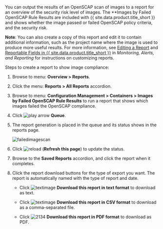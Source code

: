 You can output the results of an OpenSCAP scan of images to a report for an overview of the
security risk level of images. The **Images by Failed OpenSCAP Rule Results are included with
{{ site.data.product.title_short }} and shows whether the image passed or failed OpenSCAP policy
criteria, and the security risk.

**Note**: You can also create a copy of this report and edit it to contain additional information,
such as the project name where the image is used to produce more useful results. For more
information, see [Editing a Report](../monitoring_alerts_and_reporting/index.html#editing-a-report)
and 
[Reportable Fields in {{ site.data.product.title_short }}](../monitoring_alerts_and_reporting/index.html#reportable-fields-in-manageiq)
in *Monitoring, Alerts, and Reporting* for instructions on customizing reports.

Steps to create a report to show image compliance:

1. Browse to menu: **Overview > Reports**.

2. Click the menu: **Reports > All Reports** accordion.

3. Browse to menu:
   **Configuration Management > Containers > Images by Failed OpenSCAP Rule Results** to run a
   report that shows which images failed the OpenSCAP compliance.

4. Click ![play arrow](../images/play_arrow.png) **Queue**.

5. The report generation is placed in the queue and its status shows in the reports page.

    ![failedimagescan](../images/failedimagescan.png)

6. Click ![reload](../images/reload.png) (**Refresh this page**) to update the status.

7. Browse to the **Saved Reports** accordion, and click the report when it completes.

8. Click the report download buttons for the type of export you want. The report is automatically
   named with the type of report and date.

      - Click ![textimage](../images/textimage.png) **Download this report in text format** to
        download as text.

      - Click ![textimage](../images/textimage.png) **Download this report in CSV format** to
        download as a comma-separated file.

      - Click ![2134](../images/2134.png) **Download this report in PDF format** to download as
        PDF.
